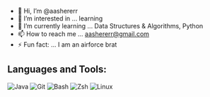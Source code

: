- 👋 Hi, I’m @aashererr
- 👀 I’m interested in ... learning
- 🌱 I’m currently learning ... Data Structures & Algorithms, Python
- 📫 How to reach me ... aashererr@gmail.com
- ⚡ Fun fact: ... I am an airforce brat

## Languages and Tools:
![Java](https://img.shields.io/badge/Java-ED8B00?style=for-the-badge&logo=java&logoColor=white)
![Git](https://img.shields.io/badge/Git-F05032?style=for-the-badge&logo=git&logoColor=white)
![Bash](https://img.shields.io/badge/Bash-4EAA25?style=for-the-badge&logo=gnu-bash&logoColor=white)
![Zsh](https://img.shields.io/badge/Zsh-4D4D4D?style=for-the-badge&logo=gnu-bash&logoColor=white)
![Linux](https://img.shields.io/badge/Linux-FCC624?style=for-the-badge&logo=linux&logoColor=black)

<!---
aashererr/aashererr is a ✨ special ✨ repository because its `README.md` (this file) appears on your GitHub profile.
You can click the Preview link to take a look at your changes.
--->

